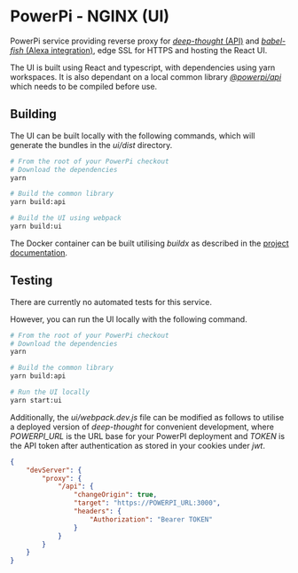 # PowerPi - NGINX (UI)

PowerPi service providing reverse proxy for [_deep-thought_ (API)](../deep-thought/README.md) and [_babel-fish_ (Alexa integration)](../babel-fish/README.md), edge SSL for HTTPS and hosting the React UI.

The UI is built using React and typescript, with dependencies using yarn workspaces. It is also dependant on a local common library [_@powerpi/api_](../common/node/api/README.md) which needs to be compiled before use.

## Building

The UI can be built locally with the following commands, which will generate the bundles in the _ui/dist_ directory.

```bash
# From the root of your PowerPi checkout
# Download the dependencies
yarn

# Build the common library
yarn build:api

# Build the UI using webpack
yarn build:ui
```

The Docker container can be built utilising _buildx_ as described in the [project documentation](../README.md#Building).

## Testing

There are currently no automated tests for this service.

However, you can run the UI locally with the following command.

```bash
# From the root of your PowerPi checkout
# Download the dependencies
yarn

# Build the common library
yarn build:api

# Run the UI locally
yarn start:ui
```

Additionally, the _ui/webpack.dev.js_ file can be modified as follows to utilise a deployed version of _deep-thought_ for convenient development, where _POWERPI_URL_ is the URL base for your PowerPI deployment and _TOKEN_ is the API token after authentication as stored in your cookies under _jwt_.

```json
{
    "devServer": {
        "proxy": {
            "/api": {
                "changeOrigin": true,
                "target": "https://POWERPI_URL:3000",
                "headers": {
                    "Authorization": "Bearer TOKEN"
                }
            }
        }
    }
}
```
